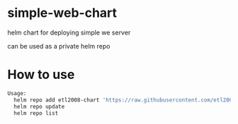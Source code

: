 # simple-web-chart

helm chart for deploying simple we server

can be used as a private helm repo

# How to use
```bash
Usage:
  helm repo add etl2008-chart 'https://raw.githubusercontent.com/etl2008/simple-web-chart/master/'
  helm repo update
  helm repo list
```

```

